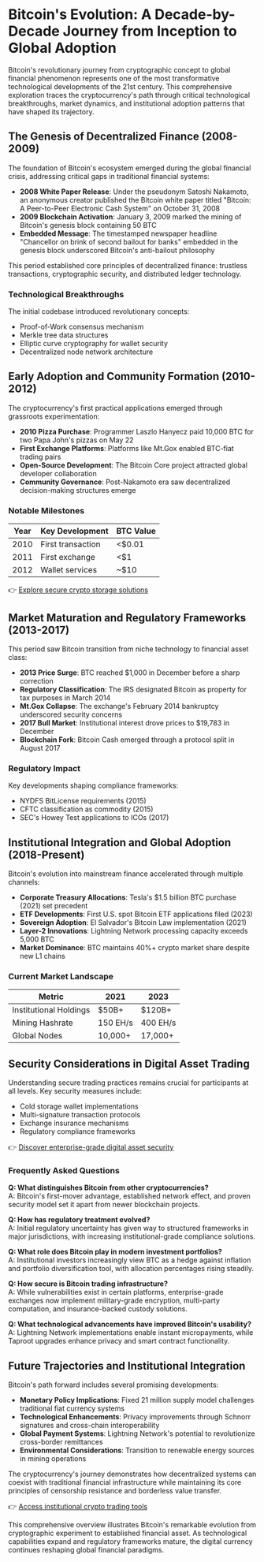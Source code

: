 # Bitcoin's Evolution: A Decade-by-Decade Journey from Inception to Global Adoption

Bitcoin's revolutionary journey from cryptographic concept to global financial phenomenon represents one of the most transformative technological developments of the 21st century. This comprehensive exploration traces the cryptocurrency's path through critical technological breakthroughs, market dynamics, and institutional adoption patterns that have shaped its trajectory.

## The Genesis of Decentralized Finance (2008-2009)

The foundation of Bitcoin's ecosystem emerged during the global financial crisis, addressing critical gaps in traditional financial systems:

- **2008 White Paper Release**: Under the pseudonym Satoshi Nakamoto, an anonymous creator published the Bitcoin white paper titled "Bitcoin: A Peer-to-Peer Electronic Cash System" on October 31, 2008
- **2009 Blockchain Activation**: January 3, 2009 marked the mining of Bitcoin's genesis block containing 50 BTC
- **Embedded Message**: The timestamped newspaper headline "Chancellor on brink of second bailout for banks" embedded in the genesis block underscored Bitcoin's anti-bailout philosophy

This period established core principles of decentralized finance: trustless transactions, cryptographic security, and distributed ledger technology.

### Technological Breakthroughs

The initial codebase introduced revolutionary concepts:
- Proof-of-Work consensus mechanism
- Merkle tree data structures
- Elliptic curve cryptography for wallet security
- Decentralized node network architecture

## Early Adoption and Community Formation (2010-2012)

The cryptocurrency's first practical applications emerged through grassroots experimentation:

- **2010 Pizza Purchase**: Programmer Laszlo Hanyecz paid 10,000 BTC for two Papa John's pizzas on May 22
- **First Exchange Platforms**: Platforms like Mt.Gox enabled BTC-fiat trading pairs
- **Open-Source Development**: The Bitcoin Core project attracted global developer collaboration
- **Community Governance**: Post-Nakamoto era saw decentralized decision-making structures emerge

### Notable Milestones

| Year | Key Development | BTC Value |
|------|------------------|-----------|
| 2010 | First transaction | <$0.01 |
| 2011 | First exchange | <$1 |
| 2012 | Wallet services | ~$10 |

👉 [Explore secure crypto storage solutions](https://bit.ly/okx-bonus)

## Market Maturation and Regulatory Frameworks (2013-2017)

This period saw Bitcoin transition from niche technology to financial asset class:

- **2013 Price Surge**: BTC reached $1,000 in December before a sharp correction
- **Regulatory Classification**: The IRS designated Bitcoin as property for tax purposes in March 2014
- **Mt.Gox Collapse**: The exchange's February 2014 bankruptcy underscored security concerns
- **2017 Bull Market**: Institutional interest drove prices to $19,783 in December
- **Blockchain Fork**: Bitcoin Cash emerged through a protocol split in August 2017

### Regulatory Impact

Key developments shaping compliance frameworks:
- NYDFS BitLicense requirements (2015)
- CFTC classification as commodity (2015)
- SEC's Howey Test applications to ICOs (2017)

## Institutional Integration and Global Adoption (2018-Present)

Bitcoin's evolution into mainstream finance accelerated through multiple channels:

- **Corporate Treasury Allocations**: Tesla's $1.5 billion BTC purchase (2021) set precedent
- **ETF Developments**: First U.S. spot Bitcoin ETF applications filed (2023)
- **Sovereign Adoption**: El Salvador's Bitcoin Law implementation (2021)
- **Layer-2 Innovations**: Lightning Network processing capacity exceeds 5,000 BTC
- **Market Dominance**: BTC maintains 40%+ crypto market share despite new L1 chains

### Current Market Landscape

| Metric | 2021 | 2023 |
|--------|------|------|
| Institutional Holdings | $50B+ | $120B+ |
| Mining Hashrate | 150 EH/s | 400 EH/s |
| Global Nodes | 10,000+ | 17,000+ |

## Security Considerations in Digital Asset Trading

Understanding secure trading practices remains crucial for participants at all levels. Key security measures include:

- Cold storage wallet implementations
- Multi-signature transaction protocols
- Exchange insurance mechanisms
- Regulatory compliance frameworks

👉 [Discover enterprise-grade digital asset security](https://bit.ly/okx-bonus)

### Frequently Asked Questions

**Q: What distinguishes Bitcoin from other cryptocurrencies?**  
A: Bitcoin's first-mover advantage, established network effect, and proven security model set it apart from newer blockchain projects.

**Q: How has regulatory treatment evolved?**  
A: Initial regulatory uncertainty has given way to structured frameworks in major jurisdictions, with increasing institutional-grade compliance solutions.

**Q: What role does Bitcoin play in modern investment portfolios?**  
A: Institutional investors increasingly view BTC as a hedge against inflation and portfolio diversification tool, with allocation percentages rising steadily.

**Q: How secure is Bitcoin trading infrastructure?**  
A: While vulnerabilities exist in certain platforms, enterprise-grade exchanges now implement military-grade encryption, multi-party computation, and insurance-backed custody solutions.

**Q: What technological advancements have improved Bitcoin's usability?**  
A: Lightning Network implementations enable instant micropayments, while Taproot upgrades enhance privacy and smart contract functionality.

## Future Trajectories and Institutional Integration

Bitcoin's path forward includes several promising developments:

- **Monetary Policy Implications**: Fixed 21 million supply model challenges traditional fiat currency systems
- **Technological Enhancements**: Privacy improvements through Schnorr signatures and cross-chain interoperability
- **Global Payment Systems**: Lightning Network's potential to revolutionize cross-border remittances
- **Environmental Considerations**: Transition to renewable energy sources in mining operations

The cryptocurrency's journey demonstrates how decentralized systems can coexist with traditional financial infrastructure while maintaining its core principles of censorship resistance and borderless value transfer.

👉 [Access institutional crypto trading tools](https://bit.ly/okx-bonus)

This comprehensive overview illustrates Bitcoin's remarkable evolution from cryptographic experiment to established financial asset. As technological capabilities expand and regulatory frameworks mature, the digital currency continues reshaping global financial paradigms.